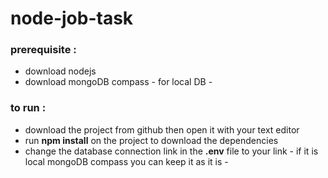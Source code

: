 # node-job-task

### prerequisite :
- download nodejs
- download mongoDB compass - for local DB -

### to run :
- download the project from github then open it with your text editor 
- run **npm install** on the project to download the dependencies
- change the database connection link in the **.env** file to your link - if it is local mongoDB compass you can keep it as it is -
